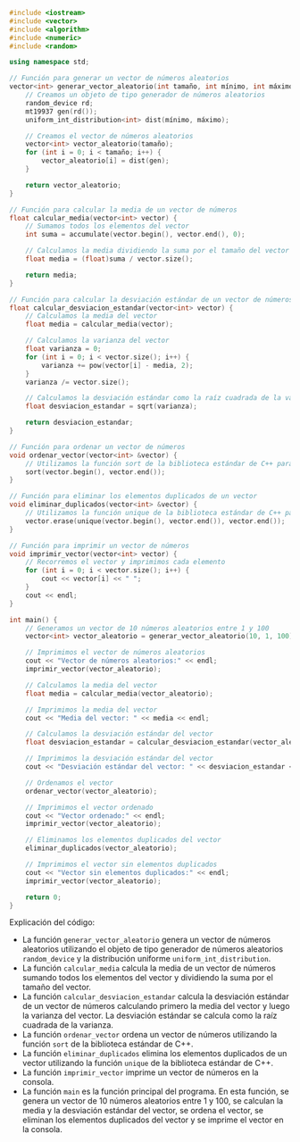 ```c++
#include <iostream>
#include <vector>
#include <algorithm>
#include <numeric>
#include <random>

using namespace std;

// Función para generar un vector de números aleatorios
vector<int> generar_vector_aleatorio(int tamaño, int mínimo, int máximo) {
    // Creamos un objeto de tipo generador de números aleatorios
    random_device rd;
    mt19937 gen(rd());
    uniform_int_distribution<int> dist(mínimo, máximo);

    // Creamos el vector de números aleatorios
    vector<int> vector_aleatorio(tamaño);
    for (int i = 0; i < tamaño; i++) {
        vector_aleatorio[i] = dist(gen);
    }

    return vector_aleatorio;
}

// Función para calcular la media de un vector de números
float calcular_media(vector<int> vector) {
    // Sumamos todos los elementos del vector
    int suma = accumulate(vector.begin(), vector.end(), 0);

    // Calculamos la media dividiendo la suma por el tamaño del vector
    float media = (float)suma / vector.size();

    return media;
}

// Función para calcular la desviación estándar de un vector de números
float calcular_desviacion_estandar(vector<int> vector) {
    // Calculamos la media del vector
    float media = calcular_media(vector);

    // Calculamos la varianza del vector
    float varianza = 0;
    for (int i = 0; i < vector.size(); i++) {
        varianza += pow(vector[i] - media, 2);
    }
    varianza /= vector.size();

    // Calculamos la desviación estándar como la raíz cuadrada de la varianza
    float desviacion_estandar = sqrt(varianza);

    return desviacion_estandar;
}

// Función para ordenar un vector de números
void ordenar_vector(vector<int> &vector) {
    // Utilizamos la función sort de la biblioteca estándar de C++ para ordenar el vector
    sort(vector.begin(), vector.end());
}

// Función para eliminar los elementos duplicados de un vector
void eliminar_duplicados(vector<int> &vector) {
    // Utilizamos la función unique de la biblioteca estándar de C++ para eliminar los elementos duplicados del vector
    vector.erase(unique(vector.begin(), vector.end()), vector.end());
}

// Función para imprimir un vector de números
void imprimir_vector(vector<int> vector) {
    // Recorremos el vector y imprimimos cada elemento
    for (int i = 0; i < vector.size(); i++) {
        cout << vector[i] << " ";
    }
    cout << endl;
}

int main() {
    // Generamos un vector de 10 números aleatorios entre 1 y 100
    vector<int> vector_aleatorio = generar_vector_aleatorio(10, 1, 100);

    // Imprimimos el vector de números aleatorios
    cout << "Vector de números aleatorios:" << endl;
    imprimir_vector(vector_aleatorio);

    // Calculamos la media del vector
    float media = calcular_media(vector_aleatorio);

    // Imprimimos la media del vector
    cout << "Media del vector: " << media << endl;

    // Calculamos la desviación estándar del vector
    float desviacion_estandar = calcular_desviacion_estandar(vector_aleatorio);

    // Imprimimos la desviación estándar del vector
    cout << "Desviación estándar del vector: " << desviacion_estandar << endl;

    // Ordenamos el vector
    ordenar_vector(vector_aleatorio);

    // Imprimimos el vector ordenado
    cout << "Vector ordenado:" << endl;
    imprimir_vector(vector_aleatorio);

    // Eliminamos los elementos duplicados del vector
    eliminar_duplicados(vector_aleatorio);

    // Imprimimos el vector sin elementos duplicados
    cout << "Vector sin elementos duplicados:" << endl;
    imprimir_vector(vector_aleatorio);

    return 0;
}
```

Explicación del código:

* La función `generar_vector_aleatorio` genera un vector de números aleatorios utilizando el objeto de tipo generador de números aleatorios `random_device` y la distribución uniforme `uniform_int_distribution`.
* La función `calcular_media` calcula la media de un vector de números sumando todos los elementos del vector y dividiendo la suma por el tamaño del vector.
* La función `calcular_desviacion_estandar` calcula la desviación estándar de un vector de números calculando primero la media del vector y luego la varianza del vector. La desviación estándar se calcula como la raíz cuadrada de la varianza.
* La función `ordenar_vector` ordena un vector de números utilizando la función `sort` de la biblioteca estándar de C++.
* La función `eliminar_duplicados` elimina los elementos duplicados de un vector utilizando la función `unique` de la biblioteca estándar de C++.
* La función `imprimir_vector` imprime un vector de números en la consola.
* La función `main` es la función principal del programa. En esta función, se genera un vector de 10 números aleatorios entre 1 y 100, se calculan la media y la desviación estándar del vector, se ordena el vector, se eliminan los elementos duplicados del vector y se imprime el vector en la consola.